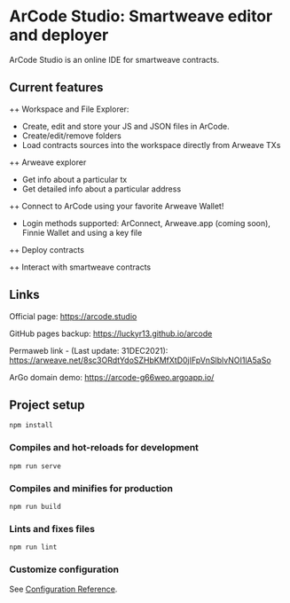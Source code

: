 # ArCode Studio: Smartweave editor and deployer
ArCode Studio is an online IDE for smartweave contracts.

## Current features
++ Workspace and File Explorer:
- Create, edit and store your JS and JSON files in ArCode.
- Create/edit/remove folders
- Load contracts sources into the workspace directly from Arweave TXs

++ Arweave explorer
- Get info about a particular tx 
- Get detailed info about a particular address

++ Connect to ArCode using your favorite Arweave Wallet!
- Login methods supported: ArConnect, Arweave.app (coming soon), Finnie Wallet and using a key file

++ Deploy contracts

++ Interact with smartweave contracts

## Links
Official page: https://arcode.studio

GitHub pages backup: https://luckyr13.github.io/arcode

Permaweb link - (Last update: 31DEC2021): https://arweave.net/8sc3ORdtYdoSZHbKMfXtD0jIFpVnSlblvNOI1lA5aSo

ArGo domain demo: https://arcode-g66weo.argoapp.io/

## Project setup
```
npm install
```

### Compiles and hot-reloads for development
```
npm run serve
```

### Compiles and minifies for production
```
npm run build
```

### Lints and fixes files
```
npm run lint
```

### Customize configuration
See [Configuration Reference](https://cli.vuejs.org/config/).
